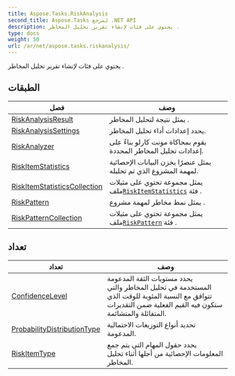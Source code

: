 ```yaml
---
title: Aspose.Tasks.RiskAnalysis
second_title: Aspose.Tasks لمرجع .NET API
description: يحتوي على فئات لإنشاء تقرير تحليل المخاطر .
type: docs
weight: 50
url: /ar/net/aspose.tasks.riskanalysis/
---
```

يحتوي على فئات لإنشاء تقرير تحليل المخاطر .

## الطبقات

| فصل | وصف |
| --- | --- |
| [RiskAnalysisResult](./riskanalysisresult/) | يمثل نتيجة لتحليل المخاطر . |
| [RiskAnalysisSettings](./riskanalysissettings/) | يحدد إعدادات أداء تحليل المخاطر. |
| [RiskAnalyzer](./riskanalyzer/) | يقوم بمحاكاة مونت كارلو بناءً على إعدادات تحليل المخاطر المحددة. |
| [RiskItemStatistics](./riskitemstatistics/) | يمثل عنصرًا يخزن البيانات الإحصائية لمهمة المشروع الذي تم تحليله. |
| [RiskItemStatisticsCollection](./riskitemstatisticscollection/) | يمثل مجموعة تحتوي على مثيلات ملف[`RiskItemStatistics`](../aspose.tasks.riskanalysis/riskitemstatistics/) فئة . |
| [RiskPattern](./riskpattern/) | يمثل نمط مخاطر لمهمة مشروع . |
| [RiskPatternCollection](./riskpatterncollection/) | يمثل مجموعة تحتوي على مثيلات ملف[`RiskPattern`](../aspose.tasks.riskanalysis/riskpattern/) فئة . |
## تعداد

| تعداد | وصف |
| --- | --- |
| [ConfidenceLevel](./confidencelevel/) | يحدد مستويات الثقة المدعومة المستخدمة في تحليل المخاطر والتي تتوافق مع النسبة المئوية للوقت الذي ستكون فيه القيم الفعلية ضمن التقديرات المتفائلة والمتشائمة. |
| [ProbabilityDistributionType](./probabilitydistributiontype/) | تحديد أنواع التوزيعات الاحتمالية المدعومة. |
| [RiskItemType](./riskitemtype/) | يحدد حقول المهام التي يتم جمع المعلومات الإحصائية من أجلها أثناء تحليل المخاطر. |


